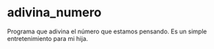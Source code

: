# adivina_numero
Programa que adivina el número que estamos pensando. Es un simple entretenimiento para mi hija.
